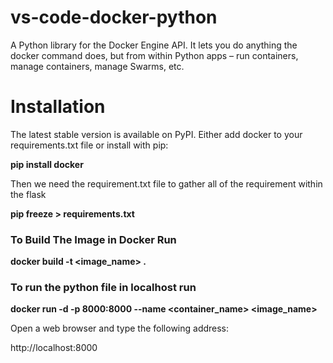 # vs-code-docker-python

A Python library for the Docker Engine API. It lets you do anything the docker command does, but from within Python apps – run containers, manage containers, manage Swarms, etc.

<h1>Installation</h1>
The latest stable version is available on PyPI. Either add docker to your requirements.txt file or install with pip:

<b>pip install docker</b>

Then we need the requirement.txt file to gather all of the requirement within the flask

<b>pip freeze > requirements.txt</b>

<h3>To Build The Image in Docker Run</h3> 

<b> docker build -t <image_name> . </b>

<h3>To run the python file in localhost run </h3>

<b>  docker run -d -p 8000:8000 --name <container_name> <image_name> </b>


Open a web browser and type the following address:

http://localhost:8000
